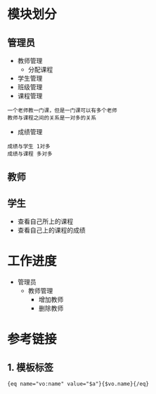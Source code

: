 # 模块划分
## 管理员
- 教师管理
    - 分配课程
- 学生管理
- 班级管理
- 课程管理

```
一个老师教一门课，但是一门课可以有多个老师
教师与课程之间的关系是一对多的关系
```
- 成绩管理
```
成绩与学生 1对多
成绩与课程 多对多
```

## 教师


## 学生
- 查看自己所上的课程
- 查看自己上的课程的成绩


# 工作进度
- 管理员
    - 教师管理
        - 增加教师
        - 删除教师
        

# 参考链接
## 1. 模板标签

```
{eq name="vo:name" value="$a"}{$vo.name}{/eq}
```